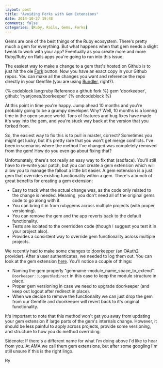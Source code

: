 ```yaml
---
layout: post
title: "Avoiding Forks with Gem Extensions"
date: 2014-10-27 19:48
comments: false
categories: [Ruby, Rails, Gems, Forks]
---
```


Gems are one of the best things of the Ruby ecosystem. There's pretty much a gem for everything. But what happens
when that gem needs a slight tweak to work with your app? Eventually as you create more and more Ruby/Ruby on Rails apps you're going
to run into this issue.

The easiest way to make a change to a gem that's hosted on Github is to just hit the ole [Fork](https://help.github.com/articles/fork-a-repo/)
 button. Now you have an exact copy in your Github repos. You can make all the changes you want and reference the
 repo directly in your Gemfile (you are using [Bundler](http://bundler.io/), right?).

{% codeblock lang:ruby Reference a github fork %}
  gem 'doorkeeper', github: 'ryanjones/doorkeeper'
{% endcodeblock %}

At this point in time you're happy. Jump ahead 10 months and you're probably going to be a grumpy developer. Why? Well,
 10 months is a lonnng time in the open source world. Tons of features and bug fixes have made it's way into the
 gem, and you're stuck way back at the version that you forked from.

So, the easiest way to fix this is to pull in master, correct? Sometimes you might get lucky, but it's pretty rare
 that you won't get merge conflicts. I've been in scenarios where the method I've changed was completely removed
 from the gem! How do you even go about fixing that?

Unfortunately, there's not really an easy way to fix that (sadface). You'll still have to re-write your patch, but you can create
 a gem extension which will allow you to manage the fallout a little bit easier. A gem extension is a just gem that overrides
 existing functionality within a gem. There's a bunch of great benefits for creating a gem extension:

- Easy to track what the actual change was, as the code only related to the change is needed. Meaning, you don't need all
of the original gems code to go along with it.
- You can bring it in from rubygems across multiple projects (with proper versioning).
- You can remove the gem and the app reverts back to the default functionality.
- Tests are isolated to the overridden code (though I suggest you test it in your project also).
- Provides a consistent way to override gem functionality across multiple projects.

We recently had to make some changes to [doorkeeper](https://github.com/doorkeeper-gem/doorkeeper) (an OAuth2 provider).
 After a user authenticates, we needed to log them out. You can look at the gem extension [here](https://github.com/amaabca/doorkeeper-logout_redirect).
 You'll notice a couple of things:

- Naming the gem properly "gemname-module_name_space_to_extend". ```Doorkeeper::LogoutRedirect``` in this case to keep the module
structure in place.
- Proper gem versioning in case we need to upgrade doorkeeper (and keep out logout after redirect in place).
- When we decide to remove the functionality we can just drop the gem from our Gemfile and doorkeeper will revert
back to it's original functionality.

It's important to note that this method won't get you away from updating your gem extension if large parts of the gem's
internals change. However, it should be less painful to apply across projects, provide some versioning, and structure
to how you do method overriding.

Sidenote: If there's a different name for what I'm doing above I'd like to hear from you. At AMA we call them
gem extensions, but after some googling I'm still unsure if this is the right lingo.

Ry